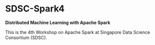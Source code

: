 # SDSC-Spark4
**Distributed Machine Learning with Apache Spark**

This is the 4th Workshop on Apache Spark at Singapore Data Science Consortium (SDSC).  
